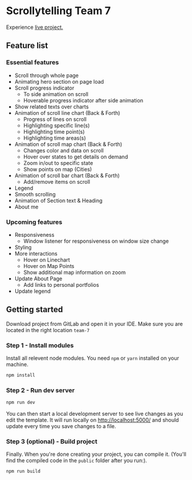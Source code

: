 
# Scrollytelling Team 7

Experience [live project.](https://info-vis-sage.vercel.app/)

## Feature list

### Essential features
- Scroll through whole page
- Animating hero section on page load
- Scroll progress indicator
  - To side animation on scroll
  - Hoverable progress indicator after side animation
- Show related texts over charts
- Animation of scroll line chart (Back & Forth)
  - Progress of lines on scroll
  - Highlighting specific line(s)
  - Highlighting time point(s)
  - Highlighting time areas(s)
- Animation of scroll map chart (Back & Forth)
  - Changes color and data on scroll
  - Hover over states to get details on demand
  - Zoom in/out to specific state 
  - Show points on map (Cities)
- Animation of scroll bar chart (Back & Forth)
  - Add/remove items on scroll
- Legend
- Smooth scrolling
- Animation of Section text & Heading
- About me 

### Upcoming features
- Responsiveness
  - Window listener for responsiveness on window size change
- Styling
- More interactions
  - Hover on Linechart
  - Hover on Map Points
  - Show additional map information on zoom
- Update About Page
  - Add links to personal portfolios
- Update legend

## Getting started

Download project from GitLab and open it in your IDE. Make sure you are located in the right location `team-7`

### Step 1 - Install modules

Install all relevent node modules. You need `npm` or `yarn` installed on your machine. 

```bash
npm install
```


### Step 2 - Run dev server
```bash
npm run dev
```

You can then start a local development server to see live changes as you edit the template. It will run locally on <http://localhost:5000/> and should update every time you save changes to a file.


### Step 3 (optional) - Build project
Finally. When you're done creating your project, you can compile it. (You'll find the compiled code in the `public` folder after you run:).
```bash
npm run build
```
